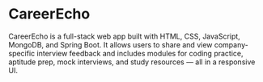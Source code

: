 # CareerEcho
CareerEcho is a full-stack web app built with HTML, CSS, JavaScript, MongoDB, and Spring Boot. It allows users to share and view company-specific interview feedback and includes modules for coding practice, aptitude prep, mock interviews, and study resources — all in a responsive UI.
